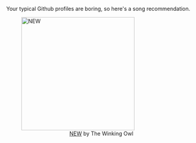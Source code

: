 Your typical Github profiles are boring, so here's a song recommendation.
<figure><img width="300" height="300" src="https://i.scdn.co/image/ab67616d0000b2739dd7bd695f7622c9b0d82c7d" alt="NEW" /><figcaption align="center"><a href="https://open.spotify.com/track/0kR7I9xUOsTUcMBNdDnNxY" target="_blank">NEW</a> by The Winking Owl</figcaption></figure>
